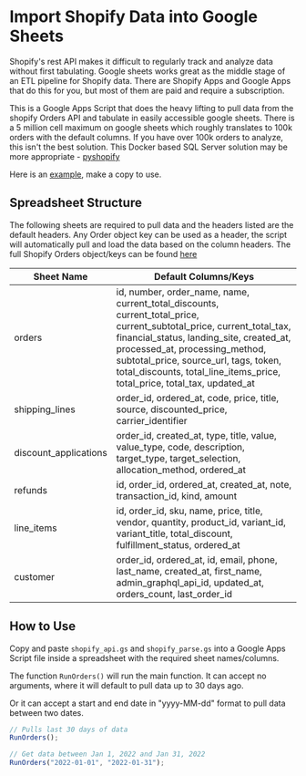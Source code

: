 # Import Shopify Data into Google Sheets 

Shopify's rest API makes it difficult to regularly track and analyze data without first tabulating. Google sheets works great as the middle stage of an ETL pipeline for Shopify data. There are Shopify Apps and Google Apps that do this for you, but most of them are paid and require a subscription. 

This is a Google Apps Script that does the heavy lifting to pull data from the shopify Orders API and tabulate in easily accessible google sheets. There is a 5 million cell maximum on google sheets which roughly translates to 100k orders with the default columns. If you have over 100k orders to analyze, this isn't the best solution. This Docker based SQL Server solution may be more appropriate - [pyshopify](https://github.com/webdjoe/pyshopify) 

Here is an [example](https://docs.google.com/spreadsheets/d/1MhDz8uO-juhyMLFUi4jScBoNNfQtbkuquNkAaLqry1A/edit?usp=sharing), make a copy to use.

## Spreadsheet Structure

The following sheets are required to pull data and the headers listed are the default headers. Any Order object key can be used as a header, the script will automatically pull and load the data based on the column headers. The full Shopify Orders object/keys can be found [here](https://shopify.dev/api/admin-rest/2022-04/resources/order#resource-object) 

| Sheet Name            | Default Columns/Keys             |
|-----------------------|----------------------------------|
| orders                | id, number, order_name, name, current_total_discounts, current_total_price, current_subtotal_price, current_total_tax, financial_status, landing_site, created_at, processed_at, processing_method, subtotal_price, source_url, tags, token, total_discounts, total_line_items_price, total_price, total_tax, updated_at|
| shipping_lines        | order_id, ordered_at, code, price, title, source, discounted_price, carrier_identifier|
| discount_applications | order_id, created_at, type, title, value, value_type, code, description, target_type, target_selection, allocation_method, ordered_at|
| refunds               | id, order_id, ordered_at, created_at, note, transaction_id, kind, amount|
| line_items            | id, order_id, sku, name, price, title, vendor, quantity, product_id, variant_id, variant_title, total_discount, fulfillment_status, ordered_at|
| customer              | order_id, ordered_at, id, email, phone, last_name, created_at, first_name, admin_graphql_api_id, updated_at, orders_count, last_order_id|



## How to Use

Copy and paste `shopify_api.gs` and `shopify_parse.gs` into a Google Apps Script file inside a spreadsheet with the required sheet names/columns.

The function  `RunOrders()` will run the main function. It can accept no arguments, where it will default to pull data up to 30 days ago. 

Or it can accept a start and end date in "yyyy-MM-dd" format to pull data between two dates.

```javascript
// Pulls last 30 days of data
RunOrders();

// Get data between Jan 1, 2022 and Jan 31, 2022
RunOrders("2022-01-01", "2022-01-31");

```

